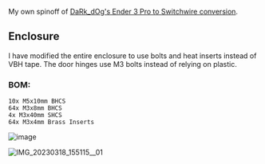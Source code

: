 My own spinoff of [DaRk_dOg's Ender 3 Pro to Switchwire conversion](https://github.com/boubounokefalos/Ender_SW). 

## Enclosure
I have modified the entire enclosure to use bolts and heat inserts instead of VBH tape. The door hinges use M3 bolts instead of relying on plastic. 

### BOM: 
  ```
  10x M5x10mm BHCS 
  64x M3x8mm BHCS 
  4x M3x40mm SHCS 
  64x M3x4mm Brass Inserts 
  ```

![image](https://user-images.githubusercontent.com/82473060/226141142-44fc6068-aa60-4b15-bbdb-47f5e17cdd5e.png)

![IMG_20230318_155115__01](https://user-images.githubusercontent.com/82473060/226141063-1fcef592-1a1d-4db8-ab13-c7184fd71a32.jpg)
